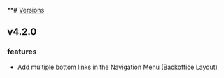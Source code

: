 **# [Versions](https://github.com/Tracktor/design-system/releases)

## v4.2.0

###  features
- Add multiple bottom links in the Navigation Menu (Backoffice Layout)

